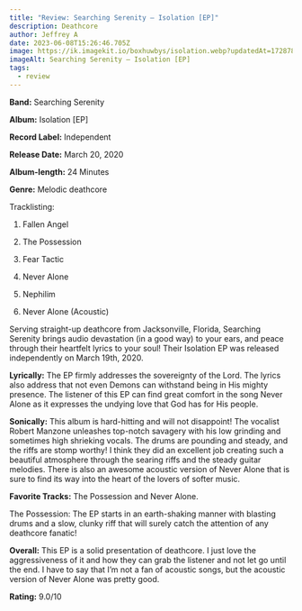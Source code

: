 ```yaml
---
title: "Review: Searching Serenity – Isolation [EP]"
description: Deathcore
author: Jeffrey A
date: 2023-06-08T15:26:46.705Z
image: https://ik.imagekit.io/boxhuwbys/isolation.webp?updatedAt=1728787841477
imageAlt: Searching Serenity – Isolation [EP]
tags:
  - review
---
```

**Band:** Searching Serenity

**Album:** Isolation \[EP]

**Record Label:** Independent

**Release Date:** March 20, 2020



**Album-length:** 24 Minutes



**Genre:** Melodic deathcore



Tracklisting:

1. Fallen Angel

2. The Possession

3. Fear Tactic

4. Never Alone

5. Nephilim

6. Never Alone (Acoustic)



Serving straight-up deathcore from Jacksonville, Florida, Searching Serenity brings audio devastation (in a good way) to your ears, and peace through their heartfelt lyrics to your soul! Their Isolation EP was released independently on March 19th, 2020.



**Lyrically:** The EP firmly addresses the sovereignty of the Lord. The lyrics also address that not even Demons can withstand being in His mighty presence. The listener of this EP can find great comfort in the song Never Alone as it expresses the undying love that God has for His people.



**Sonically:** This album is hard-hitting and will not disappoint! The vocalist Robert Manzone unleashes top-notch savagery with his low grinding and sometimes high shrieking vocals. The drums are pounding and steady, and the riffs are stomp worthy! I think they did an excellent job creating such a beautiful atmosphere through the searing riffs and the steady guitar melodies. There is also an awesome acoustic version of Never Alone that is sure to find its way into the heart of the lovers of softer music.



**Favorite Tracks:** The Possession and Never Alone.



The Possession: The EP starts in an earth-shaking manner with blasting drums and a slow, clunky riff that will surely catch the attention of any deathcore fanatic!



**Overall:** This EP is a solid presentation of deathcore. I just love the aggressiveness of it and how they can grab the listener and not let go until the end. I have to say that I’m not a fan of acoustic songs, but the acoustic version of Never Alone was pretty good.

**Rating:** 9.0/10
